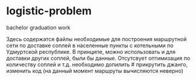 # logistic-problem
bachelor graduation work 

Здесь содержатся файлы необходимые для построения маршрутной сети по доставке соплей в населенные пункты с котельными по Удмуртской республике.
В принципе, можно использовать и для доставки других соплей, были бы данные.
Отсутсвует оптимизация по количеству соплей и т.д.
необходимо допилить # прикрутить джанго, изменить код (на данный момент маршруты вычисляются неверно)
